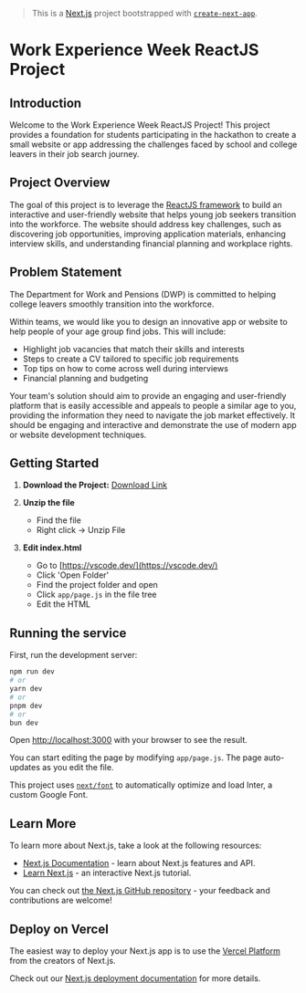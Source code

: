 > This is a [Next.js](https://nextjs.org/) project bootstrapped with [`create-next-app`](https://github.com/vercel/next.js/tree/canary/packages/create-next-app).

# Work Experience Week ReactJS Project

## Introduction

Welcome to the Work Experience Week ReactJS Project! This project provides a foundation for students participating in the hackathon to create a small website or app addressing the challenges faced by school and college leavers in their job search journey.

## Project Overview

The goal of this project is to leverage the [ReactJS framework](https://react.dev/) to build an interactive and user-friendly website that helps young job seekers transition into the workforce. The website should address key challenges, such as discovering job opportunities, improving application materials, enhancing interview skills, and understanding financial planning and workplace rights.

## Problem Statement
The Department for Work and Pensions (DWP) is committed to helping college leavers smoothly transition into the workforce.

Within teams, we would like you to design an innovative app or website to help people of your age group find jobs.  This will include:

* Highlight job vacancies that match their skills and interests
* Steps to create a CV tailored to specific job requirements
* Top tips on how to come across well during interviews
* Financial planning and budgeting

Your team's solution should aim to provide an engaging and user-friendly platform that is easily accessible and appeals to people a similar age to you, providing the information they need to navigate the job market effectively.   It should be engaging and interactive and demonstrate the use of modern app or website development techniques.

## Getting Started

1. **Download the Project:**
   [Download Link](https://github.com/J4Numbers/wxw-starter-reactjs/archive/refs/heads/main.zip)

2. **Unzip the file**
    * Find the file
    * Right click -> Unzip File

3. **Edit index.html**
    * Go to [https://vscode.dev/](https://vscode.dev/)
    * Click 'Open Folder'
    * Find the project folder and open
    * Click `app/page.js` in the file tree
    * Edit the HTML

## Running the service

First, run the development server:

```bash
npm run dev
# or
yarn dev
# or
pnpm dev
# or
bun dev
```

Open [http://localhost:3000](http://localhost:3000) with your browser to see the result.

You can start editing the page by modifying `app/page.js`. The page auto-updates as you edit the file.

This project uses [`next/font`](https://nextjs.org/docs/basic-features/font-optimization) to automatically optimize and load Inter, a custom Google Font.

## Learn More

To learn more about Next.js, take a look at the following resources:

- [Next.js Documentation](https://nextjs.org/docs) - learn about Next.js features and API.
- [Learn Next.js](https://nextjs.org/learn) - an interactive Next.js tutorial.

You can check out [the Next.js GitHub repository](https://github.com/vercel/next.js/) - your feedback and contributions are welcome!

## Deploy on Vercel

The easiest way to deploy your Next.js app is to use the [Vercel Platform](https://vercel.com/new?utm_medium=default-template&filter=next.js&utm_source=create-next-app&utm_campaign=create-next-app-readme) from the creators of Next.js.

Check out our [Next.js deployment documentation](https://nextjs.org/docs/deployment) for more details.
